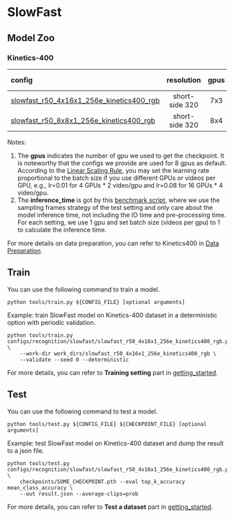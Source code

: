 # SlowFast

## Model Zoo

### Kinetics-400

|config | resolution | gpus | backbone |pretrain| top1 acc| top5 acc | inference_time(video/s) | gpu_mem(M) | ckpt | log| json|
|:--|:--:|:--:|:--:|:--:|:--:|:--:|:--:|:--:|:--:|:--:|:--:|
|[slowfast_r50_4x16x1_256e_kinetics400_rgb](/configs/recognition/slowfast/slowfast_r50_4x16x1_256e_kinetics400_rgb.py) |short-side 320|7x3| ResNet50|None |75.3|92.2|1.6 ((32+4)x10x3 frames)|6203|[ckpt](https://openmmlab.oss-accelerate.aliyuncs.com/mmaction/recognition/slowfast/slowfast_r50_4x16x1_256e_kinetics400_rgb/slowfast_r50_4x16x1_256e_kinetics400_rgb_20200618-9a124260.pth)| [log](https://openmmlab.oss-accelerate.aliyuncs.com/mmaction/recognition/slowfast/slowfast_r50_4x16x1_256e_kinetics400_rgb/sf_4x16.log)| [json](https://openmmlab.oss-accelerate.aliyuncs.com/mmaction/recognition/slowfast/slowfast_r50_4x16x1_256e_kinetics400_rgb/slowfast_r50_4x16_75.3_92.2.log.json)|
|[slowfast_r50_8x8x1_256e_kinetics400_rgb](/configs/recognition/slowfast/slowfast_r50_8x8x1_256e_kinetics400_rgb.py) |short-side 320|8x4| ResNet50 |None|76.36|92.56|1.3 ((32+8)x10x3 frames)|9062| [ckpt](https://openmmlab.oss-accelerate.aliyuncs.com/mmaction/recognition/slowfast/slowfast_r50_8x8x1_256e_kinetics400_rgb/slowfast_r50_8x8x1_256e_kinetics400_rgb_20200619-ecd36535.pth) | [log](https://openmmlab.oss-accelerate.aliyuncs.com/mmaction/recognition/slowfast/slowfast_r50_8x8x1_256e_kinetics400_rgb/sf_8x8.log)| [json](https://openmmlab.oss-accelerate.aliyuncs.com/mmaction/recognition/slowfast/slowfast_r50_8x8x1_256e_kinetics400_rgb/slowfast_r50_8x8_76.36_92.56.log.json)|

Notes:
1. The **gpus** indicates the number of gpu we used to get the checkpoint. It is noteworthy that the configs we provide are used for 8 gpus as default.
According to the [Linear Scaling Rule](https://arxiv.org/abs/1706.02677), you may set the learning rate proportional to the batch size if you use different GPUs or videos per GPU,
e.g., lr=0.01 for 4 GPUs * 2 video/gpu and lr=0.08 for 16 GPUs * 4 video/gpu.
2. The **inference_time** is got by this [benchmark script](/tools/benchmark.py), where we use the sampling frames strategy of the test setting and only care about the model inference time,
not including the IO time and pre-processing time. For each setting, we use 1 gpu and set batch size (videos per gpu) to 1 to calculate the inference time.

For more details on data preparation, you can refer to Kinetics400 in [Data Preparation](/docs/data_preparation.md).

## Train
You can use the following command to train a model.
```shell
python tools/train.py ${CONFIG_FILE} [optional arguments]
```

Example: train SlowFast model on Kinetics-400 dataset in a deterministic option with periodic validation.
```shell
python tools/train.py configs/recognition/slowfast/slowfast_r50_4x16x1_256e_kinetics400_rgb.py \
    --work-dir work_dirs/slowfast_r50_4x16x1_256e_kinetics400_rgb \
    --validate --seed 0 --deterministic
```

For more details, you can refer to **Training setting** part in [getting_started](/docs/getting_started.md#training-setting).

## Test
You can use the following command to test a model.
```shell
python tools/test.py ${CONFIG_FILE} ${CHECKPOINT_FILE} [optional arguments]
```

Example: test SlowFast model on Kinetics-400 dataset and dump the result to a json file.
```shell
python tools/test.py configs/recognition/slowfast/slowfast_r50_4x16x1_256e_kinetics400_rgb.py \
    checkpoints/SOME_CHECKPOINT.pth --eval top_k_accuracy mean_class_accuracy \
    --out result.json --average-clips=prob
```

For more details, you can refer to **Test a dataset** part in [getting_started](/docs/getting_started.md#test-a-dataset).
